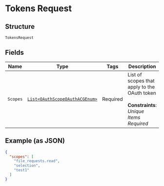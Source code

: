 
# Tokens Request

## Structure

`TokensRequest`

## Fields

| Name | Type | Tags | Description |
|  --- | --- | --- | --- |
| `Scopes` | [`List<OAuthScopeOAuthACGEnum>`](../../doc/models/o-auth-scope-o-auth-acg-enum.md) | Required | List of scopes that apply to the OAuth token<br><br>**Constraints**: *Unique Items Required* |

## Example (as JSON)

```json
{
  "scopes": [
    "file_requests.read",
    "selection",
    "test1"
  ]
}
```

